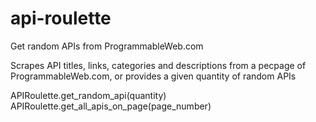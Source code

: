 api-roulette
============

Get random APIs from ProgrammableWeb.com

Scrapes API titles, links, categories and descriptions from a pecpage of ProgrammableWeb.com, or provides a given quantity of random APIs

APIRoulette.get_random_api(quantity)
APIRoulette.get_all_apis_on_page(page_number)